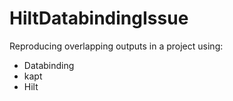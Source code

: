 # HiltDatabindingIssue
Reproducing overlapping outputs in a project using:
* Databinding
* kapt
* Hilt
